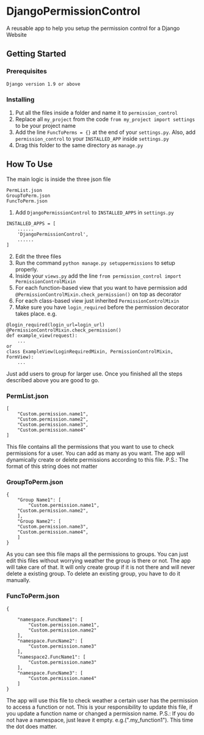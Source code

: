 # DjangoPermissionControl
A reusable app to help you setup the permission control for a Django Website

## Getting Started
### Prerequisites
```
Django version 1.9 or above
```
### Installing

1. Put all the files inside a folder and name it to `permission_control`
2. Replace all `my_project` from the code `from my_project import settings` to be your project name
3. Add the line `FuncToPerms = {}` at the end of your `settings.py`. Also, add `permission_control` to your `INSTALLED_APP` inside `settings.py`
4. Drag this folder to the same directory as `manage.py`

## How To Use
The main logic is inside the three json file 
```
PermList.json
GroupToPerm.json
FuncToPerm.json
```
1. Add `DjangoPermissionControl` to `INSTALLED_APPS` in `settings.py`
```
INSTALLED_APPS = [
    ......
    'DjangoPermissionControl',
    ......
]
```
2. Edit the three files
3. Run the command `python manage.py setuppermissions` to setup properly.
4. Inside your `views.py` add the line `from permission_control import PermissionControlMixin`
5. For each function-based view that you want to have permission add `@PermissionControlMixin.check_permission()` on top as decorator
6. For each class-based view just inherited `PermissionControlMixin`
7. Make sure you have `login_required` before the permission decorator takes place. e.g.
```
@login_required(login_url=login_url)
@PermissionControlMixin.check_permission()
def example_view(request):
    ...
or
class ExampleView(LoginRequiredMixin, PermissionControlMixin, FormView):
    ...
```

Just add users to group for larger use.
Once you finished all the steps described above you are good to go.

### PermList.json
```
[
    "Custom.permission.name1",
    "Custom.permission.name2",
    "Custom.permission.name3",
    "Custom.permission.name4"
]
```
This file contains all the permissions that you want to use to check permissions for a user. You can add as many as you want. The app will dynamically create or delete permissions according to this file.
P.S.: The format of this string does not matter

### GroupToPerm.json
```
{
    "Group Name1": [
        "Custom.permission.name1",
	"Custom.permission.name2",
    ],
    "Group Name2": [
	"Custom.permission.name3",
	"Custom.permission.name4",
    ]
}
```
As you can see this file maps all the permissions to groups. You can just edit this files without worrying weather the group is there or not. The app will take care of that. It will only create group if it is not there and will never delete a existing group. To delete an existing group, you have to do it manually.

### FuncToPerm.json
```
{

    "namespace.FuncName1": [
        "Custom.permission.name1",
        "Custom.permission.name2"
    ],
    "namespace.FuncName2": [
        "Custom.permission.name3"
    ],
    "namespace2.FuncName1": [
        "Custom.permission.name3"
    ],
    "namespace.FuncName3": [
        "Custom.permission.name4"
    ]
}
```
The app will use this file to check weather a certain user has the permission to access a function or not. This is your responsibility to update this file, if you update a function name or changed a permission name.
P.S.: If you do not have a namespace, just leave it empty. e.g.(".my_function1"). This time the dot does matter.



